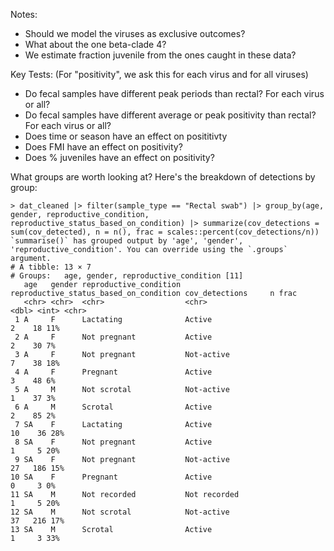 Notes:

- Should we model the viruses as exclusive outcomes?
- What about the one beta-clade 4?
- We estimate fraction juvenile from the ones caught in these data?

Key Tests:
(For "positivity", we ask this for each virus and for all viruses)
-  Do fecal samples have different peak periods than rectal?  For each virus or all?
-  Do fecal samples have different average or peak positivity than rectal? For each virus or all?
-  Does time or season have an effect on posititivty
-  Does FMI have an effect on positivity?
-  Does % juveniles have an effect on positivity?


What groups are worth looking at? Here's the breakdown of detections by group:
```
> dat_cleaned |> filter(sample_type == "Rectal swab") |> group_by(age, gender, reproductive_condition, reproductive_status_based_on_condition) |> summarize(cov_detections = sum(cov_detected), n = n(), frac = scales::percent(cov_detections/n))
`summarise()` has grouped output by 'age', 'gender', 'reproductive_condition'. You can override using the `.groups` argument.
# A tibble: 13 × 7
# Groups:   age, gender, reproductive_condition [11]
   age   gender reproductive_condition reproductive_status_based_on_condition cov_detections     n frac 
   <chr> <chr>  <chr>                  <chr>                                           <dbl> <int> <chr>
 1 A     F      Lactating              Active                                              2    18 11%  
 2 A     F      Not pregnant           Active                                              2    30 7%   
 3 A     F      Not pregnant           Not-active                                          7    38 18%  
 4 A     F      Pregnant               Active                                              3    48 6%   
 5 A     M      Not scrotal            Not-active                                          1    37 3%   
 6 A     M      Scrotal                Active                                              2    85 2%   
 7 SA    F      Lactating              Active                                             10    36 28%  
 8 SA    F      Not pregnant           Active                                              1     5 20%  
 9 SA    F      Not pregnant           Not-active                                         27   186 15%  
10 SA    F      Pregnant               Active                                              0     3 0%   
11 SA    M      Not recorded           Not recorded                                        1     5 20%  
12 SA    M      Not scrotal            Not-active                                         37   216 17%  
13 SA    M      Scrotal                Active                                              1     3 33%  
```
